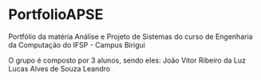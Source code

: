 # PortfolioAPSE
Portfólio da matéria Análise e Projeto de Sistemas do curso de Engenharia da Computação do IFSP - Campus Birigui

O grupo é composto por 3 alunos, sendo eles:
João Vitor Ribeiro da Luz
Lucas Alves de Souza
Leandro
